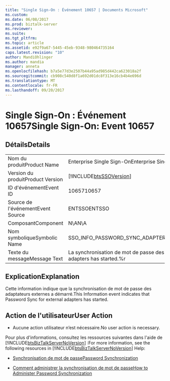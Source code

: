 ```yaml
---
title: "Single Sign-On : Événement 10657 | Documents Microsoft"
ms.custom: 
ms.date: 06/08/2017
ms.prod: biztalk-server
ms.reviewer: 
ms.suite: 
ms.tgt_pltfrm: 
ms.topic: article
ms.assetid: e92f9a67-5445-45eb-9348-980464735164
caps.latest.revision: "10"
author: MandiOhlinger
ms.author: mandia
manager: anneta
ms.openlocfilehash: b7a5e77d3e2507b44a95ad985d442ca623018a2f
ms.sourcegitcommit: cb908c540d8f1a692d01dc8f313e16cb4b4e696d
ms.translationtype: MT
ms.contentlocale: fr-FR
ms.lasthandoff: 09/20/2017
---
```

# <a name="single-sign-on-event-10657"></a><span data-ttu-id="a525e-102">Single Sign-On : Événement 10657</span><span class="sxs-lookup"><span data-stu-id="a525e-102">Single Sign-On: Event 10657</span></span>
## <a name="details"></a><span data-ttu-id="a525e-103">Détails</span><span class="sxs-lookup"><span data-stu-id="a525e-103">Details</span></span>  
  
|||  
|-|-|  
|<span data-ttu-id="a525e-104">Nom du produit</span><span class="sxs-lookup"><span data-stu-id="a525e-104">Product Name</span></span>|<span data-ttu-id="a525e-105">Enterprise Single Sign-On</span><span class="sxs-lookup"><span data-stu-id="a525e-105">Enterprise Single Sign-On</span></span>|  
|<span data-ttu-id="a525e-106">Version du produit</span><span class="sxs-lookup"><span data-stu-id="a525e-106">Product Version</span></span>|[!INCLUDE[btsSSOVersion](../includes/btsssoversion-md.md)]|  
|<span data-ttu-id="a525e-107">ID d'événement</span><span class="sxs-lookup"><span data-stu-id="a525e-107">Event ID</span></span>|<span data-ttu-id="a525e-108">10657</span><span class="sxs-lookup"><span data-stu-id="a525e-108">10657</span></span>|  
|<span data-ttu-id="a525e-109">Source de l'événement</span><span class="sxs-lookup"><span data-stu-id="a525e-109">Event Source</span></span>|<span data-ttu-id="a525e-110">ENTSSO</span><span class="sxs-lookup"><span data-stu-id="a525e-110">ENTSSO</span></span>|  
|<span data-ttu-id="a525e-111">Composant</span><span class="sxs-lookup"><span data-stu-id="a525e-111">Component</span></span>|<span data-ttu-id="a525e-112">N\A</span><span class="sxs-lookup"><span data-stu-id="a525e-112">N\A</span></span>|  
|<span data-ttu-id="a525e-113">Nom symbolique</span><span class="sxs-lookup"><span data-stu-id="a525e-113">Symbolic Name</span></span>|<span data-ttu-id="a525e-114">SSO_INFO_PASSWORD_SYNC_ADAPTERS_STARTED</span><span class="sxs-lookup"><span data-stu-id="a525e-114">SSO_INFO_PASSWORD_SYNC_ADAPTERS_STARTED</span></span>|  
|<span data-ttu-id="a525e-115">Texte du message</span><span class="sxs-lookup"><span data-stu-id="a525e-115">Message Text</span></span>|<span data-ttu-id="a525e-116">La synchronisation de mot de passe des adaptateurs externes a démarré.%r</span><span class="sxs-lookup"><span data-stu-id="a525e-116">Password sync for external adapters has started.%r</span></span>|  
  
## <a name="explanation"></a><span data-ttu-id="a525e-117">Explication</span><span class="sxs-lookup"><span data-stu-id="a525e-117">Explanation</span></span>  
 <span data-ttu-id="a525e-118">Cette information indique que la synchronisation de mot de passe des adaptateurs externes a démarré.</span><span class="sxs-lookup"><span data-stu-id="a525e-118">This Information event indicates that Password Sync for external adapters has started.</span></span>  
  
## <a name="user-action"></a><span data-ttu-id="a525e-119">Action de l'utilisateur</span><span class="sxs-lookup"><span data-stu-id="a525e-119">User Action</span></span>  
  
-   <span data-ttu-id="a525e-120">Aucune action utilisateur n’est nécessaire.</span><span class="sxs-lookup"><span data-stu-id="a525e-120">No user action is necessary.</span></span>  
  
 <span data-ttu-id="a525e-121">Pour plus d'informations, consultez les ressources suivantes dans l'aide de [!INCLUDE[btsBizTalkServerNoVersion](../includes/btsbiztalkservernoversion-md.md)] :</span><span class="sxs-lookup"><span data-stu-id="a525e-121">For more information, see the following resources in [!INCLUDE[btsBizTalkServerNoVersion](../includes/btsbiztalkservernoversion-md.md)] Help:</span></span>  
  
-   [<span data-ttu-id="a525e-122">Synchronisation de mot de passe</span><span class="sxs-lookup"><span data-stu-id="a525e-122">Password Synchronization</span></span>](../core/password-synchronization2.md)  
  
-   [<span data-ttu-id="a525e-123">Comment administrer la synchronisation de mot de passe</span><span class="sxs-lookup"><span data-stu-id="a525e-123">How to Administer Password Synchronization</span></span>](../core/how-to-administer-password-synchronization.md)